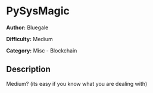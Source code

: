 # PySysMagic
**Author:** Bluegale

**Difficulty:** Medium

**Category:** Misc - Blockchain

## Description
Medium? (its easy if you know what you are dealing with)
